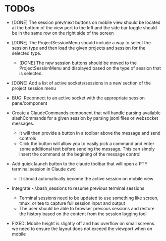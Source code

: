 # TODOs

- [DONE] The session prev/next buttons on mobile view should be located at the bottom of the view port to the left and the side bar toggle should be in the same row on the right side of the screen
- [DONE] The ProjectSessionMenu should include a way to select the session type and then load the given projects and session for the selected type.
  - [DONE] The new session buttons should be moved to the ProjectSessionMenu and displayed based on the type of session that is selected.

- [DONE] Add a list of active sockets/sessions in a new section of the project session menu
- BUG: Reconnect to an active socket with the appropriate session pane/component
- Create a ClaudeCommands component that will handle parsing available slashCommands for a given session by parsing jsonl files or websocket messages.
  - It will then provide a button in a toolbar above the message and send controls
  - Click the button will allow you to easily pick a command and enter some additional text before sending the message. This can simply insert the command at the begining of the message control
- Add quick launch button to the claude toolbar that will open a PTY terminal session in Claude cwd
  - It should automatically become the active session on mobile view
- Integrate ~/.bash_sessions to resume previous terminal sessions
  - Terminal sessions need to be updated to use something like screen, tmux, or tee to capture full session input and output
  - The user should be able to browser previous sessions and restore the history based on the content from the session logging tool
- FIXED: Mobile height is slightly off and has overflow on small screens. we need to ensure the layout does not exceed the viewport when on mobile
